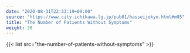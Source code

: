 ```yaml
---
date: "2020-08-31T22:33:19+09:00"
source: "https://www.city.ichikawa.lg.jp/pub01/hasseijokyo.html#m05"
title: "The Number of Patients Without Symptoms"
weight: 30
---
```


{{< list src="the-number-of-patients-without-symptoms" >}}
